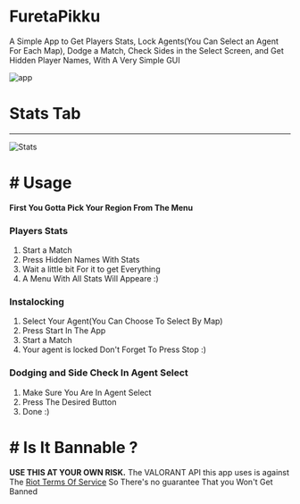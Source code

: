 # FuretaPikku

A Simple App to Get Players Stats, Lock Agents(You Can Select an Agent For Each Map), Dodge a Match, Check Sides in the Select Screen, and Get Hidden Player Names, With A Very Simple GUI

![app](https://i.imgur.com/zHBeHMs.png)

# Stats Tab

---

![Stats](https://i.imgur.com/wPE9Eny.png)

# # Usage

**First You Gotta Pick Your Region From The Menu**

### Players Stats

1. Start a Match
2. Press Hidden Names With Stats
3. Wait a little bit For it to get Everything
4. A Menu With All Stats Will Appeare :)

### Instalocking

1. Select Your Agent(You Can Choose To Select By Map)
2. Press Start In The App
3. Start a Match
4. Your agent is locked Don't Forget To Press Stop :)

### Dodging and Side Check In Agent Select

1. Make Sure You Are In Agent Select
2. Press The Desired Button
3. Done :)

# # Is It Bannable ?

**USE THIS AT YOUR OWN RISK.** The VALORANT API this app uses is against The [Riot Terms Of Service](https://www.riotgames.com/en/terms-of-service) So There's no guarantee That you Won't Get Banned
